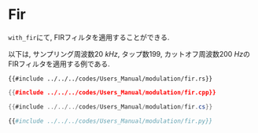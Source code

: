 # Fir

`with_fir`にて, FIRフィルタを適用することができる.

以下は, サンプリング周波数$\SI{20}{kHz}$, タップ数$199$, カットオフ周波数$\SI{200}{Hz}$のFIRフィルタを適用する例である. 

```rust,edition2021
{{#include ../../../codes/Users_Manual/modulation/fir.rs}}
```

```cpp
{{#include ../../../codes/Users_Manual/modulation/fir.cpp}}
```

```cs
{{#include ../../../codes/Users_Manual/modulation/fir.cs}}
```

```python
{{#include ../../../codes/Users_Manual/modulation/fir.py}}
```
